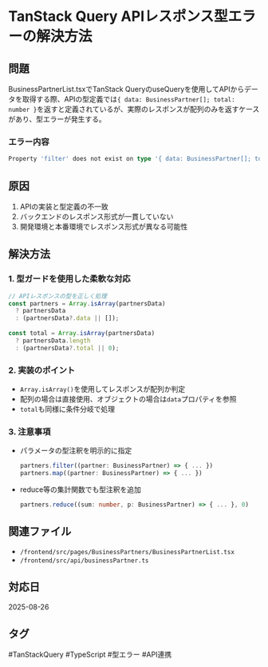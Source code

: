 # TanStack Query APIレスポンス型エラーの解決方法

## 問題
BusinessPartnerList.tsxでTanStack QueryのuseQueryを使用してAPIからデータを取得する際、APIの型定義では`{ data: BusinessPartner[]; total: number }`を返すと定義されているが、実際のレスポンスが配列のみを返すケースがあり、型エラーが発生する。

### エラー内容
```typescript
Property 'filter' does not exist on type '{ data: BusinessPartner[]; total: number; }'.
```

## 原因
1. APIの実装と型定義の不一致
2. バックエンドのレスポンス形式が一貫していない
3. 開発環境と本番環境でレスポンス形式が異なる可能性

## 解決方法

### 1. 型ガードを使用した柔軟な対応
```typescript
// APIレスポンスの型を正しく処理
const partners = Array.isArray(partnersData) 
  ? partnersData 
  : (partnersData?.data || []);
  
const total = Array.isArray(partnersData) 
  ? partnersData.length 
  : (partnersData?.total || 0);
```

### 2. 実装のポイント
- `Array.isArray()`を使用してレスポンスが配列か判定
- 配列の場合は直接使用、オブジェクトの場合は`data`プロパティを参照
- `total`も同様に条件分岐で処理

### 3. 注意事項
- パラメータの型注釈を明示的に指定
  ```typescript
  partners.filter((partner: BusinessPartner) => { ... })
  partners.map((partner: BusinessPartner) => { ... })
  ```
- reduce等の集計関数でも型注釈を追加
  ```typescript
  partners.reduce((sum: number, p: BusinessPartner) => { ... }, 0)
  ```

## 関連ファイル
- `/frontend/src/pages/BusinessPartners/BusinessPartnerList.tsx`
- `/frontend/src/api/businessPartner.ts`

## 対応日
2025-08-26

## タグ
#TanStackQuery #TypeScript #型エラー #API連携